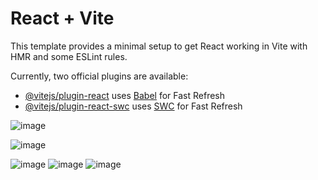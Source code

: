 # React + Vite

This template provides a minimal setup to get React working in Vite with HMR and some ESLint rules.

Currently, two official plugins are available:

- [@vitejs/plugin-react](https://github.com/vitejs/vite-plugin-react/blob/main/packages/plugin-react/README.md) uses [Babel](https://babeljs.io/) for Fast Refresh
- [@vitejs/plugin-react-swc](https://github.com/vitejs/vite-plugin-react-swc) uses [SWC](https://swc.rs/) for Fast Refresh

![image](https://github.com/olatunde222/Shoe-Outlet-Landing-Page/assets/115417709/42a3738d-a38c-420f-a676-df9913efae5b)

![image](https://github.com/olatunde222/Shoe-Outlet-Landing-Page/assets/115417709/f623a4c7-3abd-482e-9e75-fda458b63b8b)


![image](https://github.com/olatunde222/Shoe-Outlet-Landing-Page/assets/115417709/8f482ef4-2331-4b8e-9790-6c156db55ce3)
![image](https://github.com/olatunde222/Shoe-Outlet-Landing-Page/assets/115417709/5f9ca348-e8c3-4fba-8102-0ef33f53ddaf)
![image](https://github.com/olatunde222/Shoe-Outlet-Landing-Page/assets/115417709/bec8173e-810b-47bd-8310-2208dc32cb66)




